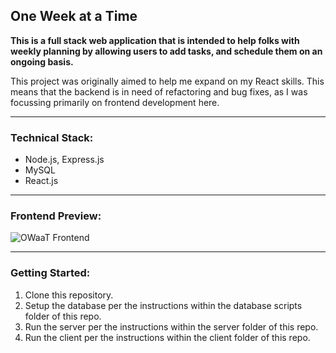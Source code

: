 ## One Week at a Time

**This is a full stack web application that is intended to help folks with weekly planning by allowing users to add tasks, and schedule them on an ongoing basis.**

This project was originally aimed to help me expand on my React skills. This means that the backend is in need of refactoring and bug fixes, as I was focussing primarily on frontend development here.

<hr>

### Technical Stack:

- Node.js, Express.js
- MySQL
- React.js

<hr>

### Frontend Preview:

![OWaaT Frontend](https://user-images.githubusercontent.com/31687662/155443760-75d2cbfb-62b5-4fce-a8c4-34f3bc1f75ac.png)

<hr>

### Getting Started:

1. Clone this repository.
2. Setup the database per the instructions within the database scripts folder of this repo.
3. Run the server per the instructions within the server folder of this repo.
4. Run the client per the instructions within the client folder of this repo.
